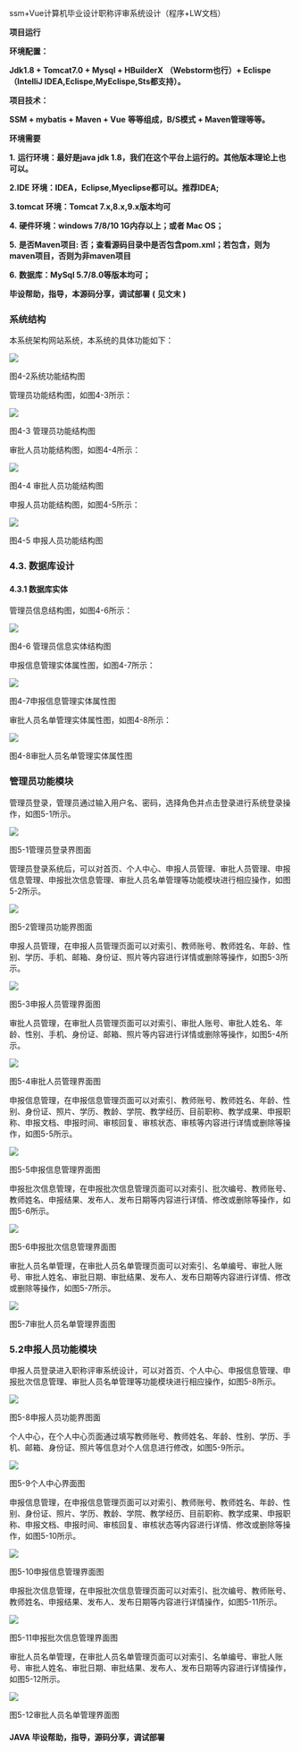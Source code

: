 ssm+Vue计算机毕业设计职称评审系统设计（程序+LW文档）

**项目运行**

**环境配置：**

**Jdk1.8 + Tomcat7.0 + Mysql + HBuilderX** **（Webstorm也行）+ Eclispe（IntelliJ
IDEA,Eclispe,MyEclispe,Sts都支持）。**

**项目技术：**

**SSM + mybatis + Maven + Vue** **等等组成，B/S模式 + Maven管理等等。**

**环境需要**

**1.** **运行环境：最好是java jdk 1.8，我们在这个平台上运行的。其他版本理论上也可以。**

**2.IDE** **环境：IDEA，Eclipse,Myeclipse都可以。推荐IDEA;**

**3.tomcat** **环境：Tomcat 7.x,8.x,9.x版本均可**

**4.** **硬件环境：windows 7/8/10 1G内存以上；或者 Mac OS；**

**5.** **是否Maven项目: 否；查看源码目录中是否包含pom.xml；若包含，则为maven项目，否则为非maven项目**

**6.** **数据库：MySql 5.7/8.0等版本均可；**

**毕设帮助，指导，本源码分享，调试部署** **(** **见文末** **)**

###  系统结构

本系统架构网站系统，本系统的具体功能如下：

![](./res/0ee345c9817c4d26ad2e03ddc4d73332.png)

图4-2系统功能结构图

管理员功能结构图，如图4-3所示：

![](./res/62ece128830d432089383b90c1477650.png)

图4-3 管理员功能结构图

审批人员功能结构图，如图4-4所示：

![](./res/690ba5ad89f543f8a7c347f037de45bf.png)

图4-4 审批人员功能结构图

申报人员功能结构图，如图4-5所示：

![](./res/72106ef47314484e9eed1cc36505d88c.png)

图4-5 申报人员功能结构图

### 4.3. 数据库设计

#### 4.3.1 数据库实体

管理员信息结构图，如图4-6所示：

![](./res/120529b0c38b4a769504caccb2d1ace3.png)

图4-6 管理员信息实体结构图

申报信息管理实体属性图，如图4-7所示：

![](./res/7f81c4944b6746bb8812f0c0cdf2fdc1.png)

图4-7申报信息管理实体属性图

审批人员名单管理实体属性图，如图4-8所示：

![](./res/2d6b77748b894c05a8b3390ddd4c1800.png)

图4-8审批人员名单管理实体属性图

### 管理员功能模块

管理员登录，管理员通过输入用户名、密码，选择角色并点击登录进行系统登录操作，如图5-1所示。

![](./res/7a65c765df9042e0b4ec7d777f43526a.png)

图5-1管理员登录界图面

管理员登录系统后，可以对首页、个人中心、申报人员管理、审批人员管理、申报信息管理、申报批次信息管理、审批人员名单管理等功能模块进行相应操作，如图5-2所示。

![](./res/4f220e43fb4b4a35a37888866a358f1b.png)

图5-2管理员功能界图面

申报人员管理，在申报人员管理页面可以对索引、教师账号、教师姓名、年龄、性别、学历、手机、邮箱、身份证、照片等内容进行详情或删除等操作，如图5-3所示。

![](./res/8674110feb8e4c94aff5de85e1dcf580.png)

图5-3申报人员管理界面图

审批人员管理，在审批人员管理页面可以对索引、审批人账号、审批人姓名、年龄、性别、手机、身份证、邮箱、照片等内容进行详情或删除等操作，如图5-4所示。

![](./res/8e93727dc6154ff1aef07c4360484498.png)

图5-4审批人员管理界面图

申报信息管理，在申报信息管理页面可以对索引、教师账号、教师姓名、年龄、性别、身份证、照片、学历、教龄、学院、教学经历、目前职称、教学成果、申报职称、申报文档、申报时间、审核回复、审核状态、审核等内容进行详情或删除等操作，如图5-5所示。

![](./res/90f39ef87b114549ab339d7e121fb0e3.png)

图5-5申报信息管理界面图

申报批次信息管理，在申报批次信息管理页面可以对索引、批次编号、教师账号、教师姓名、申报结果、发布人、发布日期等内容进行详情、修改或删除等操作，如图5-6所示。

![](./res/4b3f730d87b1487e86c6b7ff2191c204.png)

图5-6申报批次信息管理界面图

审批人员名单管理，在审批人员名单管理页面可以对索引、名单编号、审批人账号、审批人姓名、审批日期、审批结果、发布人、发布日期等内容进行详情、修改或删除等操作，如图5-7所示。

![](./res/050ad422bfa14247a138daac2aa2548a.png)

图5-7审批人员名单管理界面图

### 5.2申报人员功能模块

申报人员登录进入职称评审系统设计，可以对首页、个人中心、申报信息管理、申报批次信息管理、审批人员名单管理等功能模块进行相应操作，如图5-8所示。

![](./res/8861306376f14962bf63b26ab6d6f845.png)

图5-8申报人员功能界图面

个人中心，在个人中心页面通过填写教师账号、教师姓名、年龄、性别、学历、手机、邮箱、身份证、照片等信息对个人信息进行修改，如图5-9所示。

![](./res/022bb1bafbf3481ea8212a07608b3b63.png)

图5-9个人中心界面图

申报信息管理，在申报信息管理页面可以对索引、教师账号、教师姓名、年龄、性别、身份证、照片、学历、教龄、学院、教学经历、目前职称、教学成果、申报职称、申报文档、申报时间、审核回复、审核状态等内容进行详情、修改或删除等操作，如图5-10所示。

![](./res/d10c1b9fac114edf9511630171a582ba.png)

图5-10申报信息管理界面图

申报批次信息管理，在申报批次信息管理页面可以对索引、批次编号、教师账号、教师姓名、申报结果、发布人、发布日期等内容进行详情操作，如图5-11所示。

![](./res/2b37ea0fd290406ea19a1ed77f2a2b1a.png)

图5-11申报批次信息管理界面图

审批人员名单管理，在审批人员名单管理页面可以对索引、名单编号、审批人账号、审批人姓名、审批日期、审批结果、发布人、发布日期等内容进行详情操作，如图5-12所示。

![](./res/a579ba345bb64e5fba9854225831aefa.png)

图5-12审批人员名单管理界面图

#### **JAVA** **毕设帮助，指导，源码分享，调试部署**

